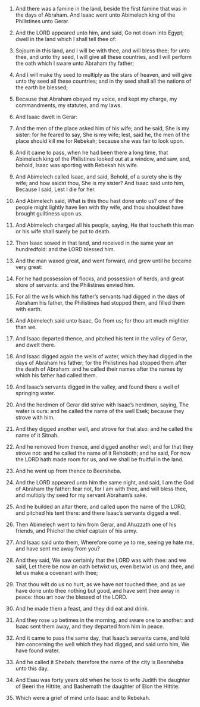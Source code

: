 1. And there was a famine in the land, beside the first famine that
was in the days of Abraham. And Isaac went unto Abimelech king of the
Philistines unto Gerar.

2. And the LORD appeared unto him, and said, Go not down into Egypt;
dwell in the land which I shall tell thee of:

3. Sojourn in this
land, and I will be with thee, and will bless thee; for unto thee, and
unto thy seed, I will give all these countries, and I will perform the
oath which I sware unto Abraham thy father;

4. And I will make thy
seed to multiply as the stars of heaven, and will give unto thy seed
all these countries; and in thy seed shall all the nations of the
earth be blessed;

5. Because that Abraham obeyed my voice, and kept
my charge, my commandments, my statutes, and my laws.

6. And Isaac dwelt in Gerar:

7. And the men of the place asked him
of his wife; and he said, She is my sister: for he feared to say, She
is my wife; lest, said he, the men of the place should kill me for
Rebekah; because she was fair to look upon.

8. And it came to pass, when he had been there a long time, that
Abimelech king of the Philistines looked out at a window, and saw,
and, behold, Isaac was sporting with Rebekah his wife.

9. And Abimelech called Isaac, and said, Behold, of a surety she is
thy wife; and how saidst thou, She is my sister? And Isaac said unto
him, Because I said, Lest I die for her.

10. And Abimelech said, What is this thou hast done unto us? one of
the people might lightly have lien with thy wife, and thou shouldest
have brought guiltiness upon us.

11. And Abimelech charged all his people, saying, He that toucheth
this man or his wife shall surely be put to death.

12. Then Isaac sowed in that land, and received in the same year an
hundredfold: and the LORD blessed him.

13. And the man waxed great, and went forward, and grew until he
became very great:

14. For he had possession of flocks, and
possession of herds, and great store of servants: and the Philistines
envied him.

15. For all the wells which his father’s servants had digged in the
days of Abraham his father, the Philistines had stopped them, and
filled them with earth.

16. And Abimelech said unto Isaac, Go from us; for thou art much
mightier than we.

17. And Isaac departed thence, and pitched his tent in the valley of
Gerar, and dwelt there.

18. And Isaac digged again the wells of water, which they had digged
in the days of Abraham his father; for the Philistines had stopped
them after the death of Abraham: and he called their names after the
names by which his father had called them.

19. And Isaac’s servants digged in the valley, and found there a
well of springing water.

20. And the herdmen of Gerar did strive with Isaac’s herdmen,
saying, The water is ours: and he called the name of the well Esek;
because they strove with him.

21. And they digged another well, and strove for that also: and he
called the name of it Sitnah.

22. And he removed from thence, and digged another well; and for
that they strove not: and he called the name of it Rehoboth; and he
said, For now the LORD hath made room for us, and we shall be fruitful
in the land.

23. And he went up from thence to Beersheba.

24. And the LORD appeared unto him the same night, and said, I am
the God of Abraham thy father: fear not, for I am with thee, and will
bless thee, and multiply thy seed for my servant Abraham’s sake.

25. And he builded an altar there, and called upon the name of the
LORD, and pitched his tent there: and there Isaac’s servants digged a
well.

26. Then Abimelech went to him from Gerar, and Ahuzzath one of his
friends, and Phichol the chief captain of his army.

27. And Isaac said unto them, Wherefore come ye to me, seeing ye
hate me, and have sent me away from you?

28. And they said, We saw
certainly that the LORD was with thee: and we said, Let there be now
an oath betwixt us, even betwixt us and thee, and let us make a
covenant with thee;

29. That thou wilt do us no hurt, as we have not
touched thee, and as we have done unto thee nothing but good, and have
sent thee away in peace: thou art now the blessed of the LORD.

30. And he made them a feast, and they did eat and drink.

31. And they rose up betimes in the morning, and sware one to
another: and Isaac sent them away, and they departed from him in
peace.

32. And it came to pass the same day, that Isaac’s servants came,
and told him concerning the well which they had digged, and said unto
him, We have found water.

33. And he called it Shebah: therefore the name of the city is
Beersheba unto this day.

34. And Esau was forty years old when he took to wife Judith the
daughter of Beeri the Hittite, and Bashemath the daughter of Elon the
Hittite:

35. Which were a grief of mind unto Isaac and to Rebekah.